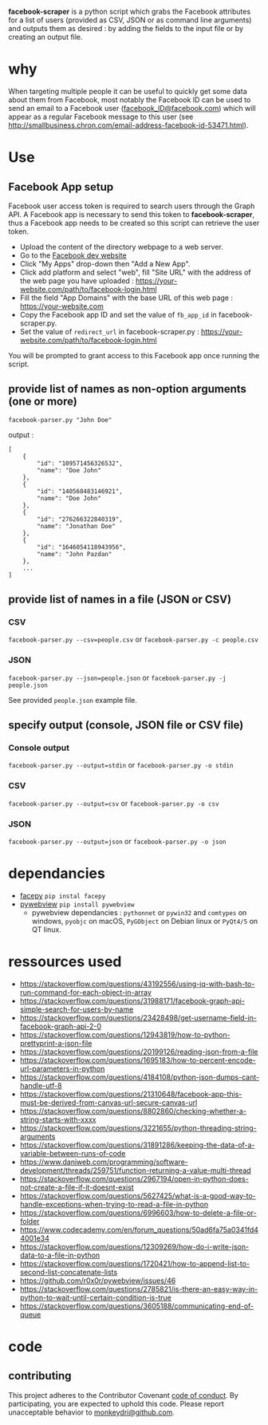 **facebook-scraper** is a python script which grabs the Facebook attributes for a list of users (provided as CSV, JSON or as command line arguments) and outputs them as desired : by adding the fields to the input file or by creating an output file.

# why

When targeting multiple people it can be useful to quickly get some data about them from Facebook, most notably the Facebook ID can be used to send an email to a Facebook user (facebook_ID@facebook.com) which will appear as a regular Facebook message to this user (see http://smallbusiness.chron.com/email-address-facebook-id-53471.html).

# Use

## Facebook App setup

Facebook user access token is required to search users through the Graph API.
A Facebook app is necessary to send this token to **facebook-scraper**, thus a Facebook app needs to be created so this script can retrieve the user token.

- Upload the content of the directory webpage to a web server.
- Go to the [Facebook dev website](https://developers.facebook.com/apps/)
- Click "My Apps" drop-down then "Add a New App".
- Click add platform and select "web", fill "Site URL" with the address of the web page you have uploaded : https://your-website.com/path/to/facebook-login.html
- Fill the field "App Domains" with the base URL of this web page : https://your-website.com
- Copy the Facebook app ID and set the value of `fb_app_id` in facebook-scraper.py.
- Set the value of `redirect_url` in facebook-scraper.py : https://your-website.com/path/to/facebook-login.html

You will be prompted to grant access to this Facebook app once running the script. 

## provide list of names as non-option arguments (one or more)
	
`facebook-parser.py "John Doe"`
	
output :

```
[
	{
		"id": "109571456326532",
		"name": "Doe John"
	},
	{
		"id": "140568483146921",
		"name": "Doe John"
	},
	{
		"id": "276266322840319",
		"name": "Jonathan Doe"
	},
	{
		"id": "1646054118943956",
		"name": "John Pazdan"
	},
	...
]
```

## provide list of names in a file (JSON or CSV)

### CSV

`facebook-parser.py --csv=people.csv` or `facebook-parser.py -c people.csv`

### JSON

`facebook-parser.py --json=people.json` or `facebook-parser.py -j people.json`

See provided `people.json` example file.

## specify output (console, JSON file or CSV file)

### Console output

`facebook-parser.py --output=stdin` or `facebook-parser.py -o stdin`

### CSV

`facebook-parser.py --output=csv` or `facebook-parser.py -o csv`

### JSON

`facebook-parser.py --output=json` or `facebook-parser.py -o json`

# dependancies

- [facepy](https://github.com/jgorset/facepy) `pip instal facepy`
- [pywebview](https://github.com/r0x0r/pywebview) `pip install pywebview`
	- pywebview dependancies : `pythonnet` or `pywin32` and `comtypes` on windows, `pyobjc` on macOS, `PyGObject` on Debian linux or `PyQt4/5` on QT linux.

# ressources used

- https://stackoverflow.com/questions/43192556/using-jq-with-bash-to-run-command-for-each-object-in-array
- https://stackoverflow.com/questions/31988171/facebook-graph-api-simple-search-for-users-by-name
- https://stackoverflow.com/questions/23428498/get-username-field-in-facebook-graph-api-2-0
- https://stackoverflow.com/questions/12943819/how-to-python-prettyprint-a-json-file
- https://stackoverflow.com/questions/20199126/reading-json-from-a-file
- https://stackoverflow.com/questions/1695183/how-to-percent-encode-url-parameters-in-python
- https://stackoverflow.com/questions/4184108/python-json-dumps-cant-handle-utf-8
- https://stackoverflow.com/questions/21310648/facebook-app-this-must-be-derived-from-canvas-url-secure-canvas-url
- https://stackoverflow.com/questions/8802860/checking-whether-a-string-starts-with-xxxx
- https://stackoverflow.com/questions/3221655/python-threading-string-arguments
- https://stackoverflow.com/questions/31891286/keeping-the-data-of-a-variable-between-runs-of-code
- https://www.daniweb.com/programming/software-development/threads/259751/function-returning-a-value-multi-thread
- https://stackoverflow.com/questions/2967194/open-in-python-does-not-create-a-file-if-it-doesnt-exist
- https://stackoverflow.com/questions/5627425/what-is-a-good-way-to-handle-exceptions-when-trying-to-read-a-file-in-python
- https://stackoverflow.com/questions/6996603/how-to-delete-a-file-or-folder
- https://www.codecademy.com/en/forum_questions/50ad6fa75a0341fd44001e34
- https://stackoverflow.com/questions/12309269/how-do-i-write-json-data-to-a-file-in-python
- https://stackoverflow.com/questions/1720421/how-to-append-list-to-second-list-concatenate-lists
- https://github.com/r0x0r/pywebview/issues/46
- https://stackoverflow.com/questions/2785821/is-there-an-easy-way-in-python-to-wait-until-certain-condition-is-true
- https://stackoverflow.com/questions/3605188/communicating-end-of-queue

# code

## contributing

This project adheres to the Contributor Covenant [code of conduct](code-of-conduct.md).
By participating, you are expected to uphold this code. Please report unacceptable behavior to monkeydri@github.com.

